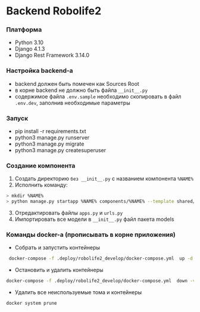 # Backend Robolife2

### Платформа

- Python 3.10
- Django 4.1.3
- Django Rest Framework 3.14.0

### Настройка backend-a

- backend должен быть помечен как Sources Root
- в корне backend не должно быть файла  `__init__.py`
- содержимое файла `.env.sample` необходимо скопировать в файл `.env.dev`, заполнив необходимые параметры

### Запуск

- pip install -r requirements.txt
- python3 manage.py runserver
- python3 manage.py migrate
- python3 manage.py createsuperuser

### Создание компонента

1. Создать директорию `без __init__.py` с названием компонента `%NAME%`
2. Исполнить команду:
```bash
> mkdir %NAME%
> python manage.py startapp %NAME% components/%NAME% --template shared/component_template
```
3. Отредактировать файлы `apps.py` и `urls.py`
4. Импортировать все модели в `__init__.py` файл пакета models

### Команды docker-a (прописывать в корне приложения)
* Собрать и запустить контейнеры
```bash
 docker-compose -f .deploy/robolife2_develop/docker-compose.yml  up -d --build
```
* Остановить и удалить контейнеры
```bash
docker-compose -f .deploy/robolife2_develop/docker-compose.yml  down -v
```
* Удалить все неиспользуемые тома и контейнеры
```bash
docker system prune
```
